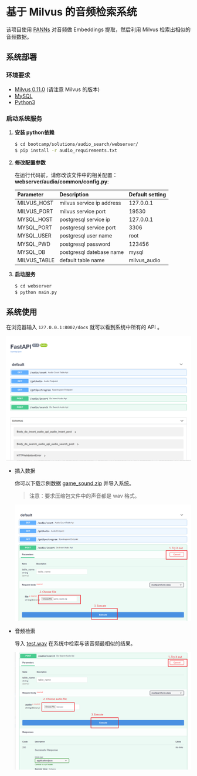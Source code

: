 # 基于 Milvus 的音频检索系统

该项目使用 [PANNs](https://github.com/qiuqiangkong/audioset_tagging_cnn) 对音频做 Embeddings 提取，然后利用 Milvus 检索出相似的音频数据。 

## 系统部署

### 环境要求

- [Milvus 0.11.0](https://milvus.io/docs/v0.11.0/milvus_docker-cpu.md) (请注意 Milvus 的版本)
- [MySQL](https://hub.docker.com/r/mysql/mysql-server)
- [Python3](https://www.python.org/downloads/)

### 启动系统服务

1. **安装 python依赖**

   ```bash
   $ cd bootcamp/solutions/audio_search/webserver/
   $ pip install -r audio_requirements.txt
   ```

2. **修改配置参数**

   在运行代码前，请修改该文件中的相关配置：**webserver/audio/common/config.py**:

   | Parameter    | Description               | Default setting |
   | ------------ | ------------------------- | --------------- |
   | MILVUS_HOST  | milvus service ip address | 127.0.0.1       |
   | MILVUS_PORT  | milvus service port       | 19530           |
   | MYSQL_HOST   | postgresql service ip     | 127.0.0.1       |
   | MYSQL_PORT   | postgresql service port   | 3306            |
   | MYSQL_USER   | postgresql user name      | root            |
   | MYSQL_PWD    | postgresql password       | 123456          |
   | MYSQL_DB     | postgresql datebase name  | mysql           |
   | MILVUS_TABLE | default table name        | milvus_audio    |

3. **启动服务**

   ```bash
   $ cd webserver
   $ python main.py
   ```



## 系统使用

在浏览器输入 `127.0.0.1:8002/docs` 就可以看到系统中所有的 API 。

![](./pic/all_API.png)

- 插入数据

  你可以下载示例数据 [game_sound.zip](https://github.com/shiyu22/bootcamp/blob/0.11.0/solutions/audio_search/data/game_sound.zip?raw=true) 并导入系统。

  > 注意：要求压缩包文件中的声音都是 wav 格式。

  ![](./pic/insert.png)

- 音频检索

  导入 [test.wav](https://github.com/shiyu22/bootcamp/blob/0.11.0/solutions/audio_search/data/test.wav) 在系统中检索与该音频最相似的结果。
  
  ![](./pic/search.png)
